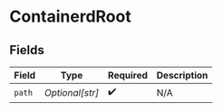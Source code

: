 # ContainerdRoot


## Fields

| Field              | Type               | Required           | Description        |
| ------------------ | ------------------ | ------------------ | ------------------ |
| `path`             | *Optional[str]*    | :heavy_check_mark: | N/A                |